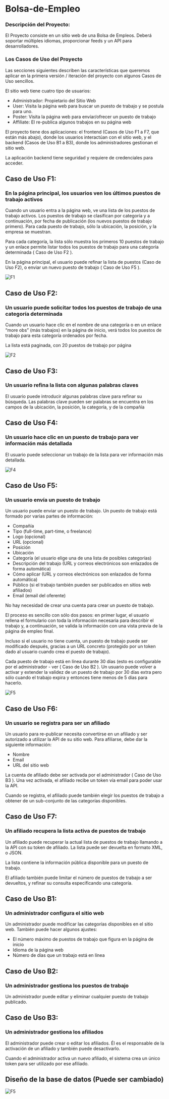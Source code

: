 # Bolsa-de-Empleo

### Descripción del Proyecto: 

El Proyecto consiste en un sitio web de una Bolsa de Empleos. Deberá soportar múltiples idiomas, proporcionar feeds y un API para desarrolladores.

### Los Casos de Uso del Proyecto

Las secciones siguientes describen las características que queremos aplicar en la primera versión / iteración del proyecto con algunos Casos de Uso sencillos. 
 
El sitio web tiene cuatro tipo de usuarios:

* Administrador: Propietario del Sitio Web  
* User: Visita la página web para buscar un puesto de trabajo y se postula para uno.  
* Poster: Visita la página web para envíar/ofrecer un puesto de trabajo  
* Affiliate: El re-publica algunos trabajos en su página web  

El proyecto tiene dos aplicaciones: el frontend (Casos de Uso F1 a F7, que están más abajo), donde los usuarios interactúan con el sitio web, y el backend (Casos de Uso B1 a B3), donde los administradores gestionan el sitio web. 
 
La aplicación backend tiene seguridad y requiere de credenciales para acceder.

## Caso de Uso F1: 

### En la página principal, los usuarios ven los últimos puestos de trabajo activos

Cuando un usuario entra a la página web, ve una lista de los puestos de trabajo activos. Los puestos de trabajo se clasifican por categoría y a continuación, por fecha de publicación (los nuevos puestos de trabajo primero). Para cada puesto de trabajo, sólo la ubicación, la posición, y la empresa se muestran. 
 
Para cada categoría, la lista sólo muestra los primeros 10 puestos de trabajo y un enlace permite listar todos los puestos de trabajo para una categoría determinada ( Caso de Uso F2 ). 
 
En la página principal, el usuario puede refinar la lista de puestos (Caso de Uso F2), o enviar un nuevo puesto de trabajo ( Caso de Uso F5 ). 

![F1](https://github.com/LeonT27/Bolsa-de-Empleo/blob/master/readmeInfo/img/f1.png)  

## Caso de Uso F2:  

### Un usuario puede solicitar todos los puestos de trabajo de una categoría determinada 

Cuando un usuario hace clic en el nombre de una categoría o en un enlace “more  obs” (más trabajos) en la página de inicio, verá todos los puestos de trabajo para esta categoría ordenados por fecha. 
 
La lista está paginada, con 20 puestos de trabajo por página  

![F2](https://github.com/LeonT27/Bolsa-de-Empleo/blob/master/readmeInfo/img/f2.png) 

## Caso de Uso F3:  

### Un usuario refina la lista con algunas palabras claves 

El usuario puede introducir algunas palabras clave para refinar su búsqueda. Las palabras clave pueden ser palabras se encuentra en los campos de la ubicación, la posición, la categoría, y de la compañía

## Caso de Uso F4:  

### Un usuario hace clic en un puesto de trabajo para ver información más detallada 

El usuario puede seleccionar un trabajo de la lista para ver información más detallada.

![F4](https://github.com/LeonT27/Bolsa-de-Empleo/blob/master/readmeInfo/img/f4.png) 

## Caso de Uso F5:  

### Un usuario envía un puesto de trabajo 

Un usuario puede enviar un puesto de trabajo. Un puesto de trabajo está formado por varias partes de información: 

* Compañía 
* Tipo (full-time, part-time, o freelance) 
* Logo (opcional) 
* URL (opcional) 
* Posición 
* Ubicación 
* Categoría (el usuario elige una de una lista de posibles categorías) 
* Descripción del trabajo (URL y correos electrónicos son enlazados de forma automática) 
* Cómo aplicar (URL y correos electrónicos son enlazados de forma automática) 
* Público (si el trabajo también pueden ser publicados en sitios web afiliados) 
* Email (email del oferente)  

No hay necesidad de crear una cuenta para crear un puesto de trabajo. 

El proceso es sencillo con sólo dos pasos: en primer lugar, el usuario rellena el formulario con toda la información necesaria para describir el trabajo y, a continuación, se valida la información con una vista previa de la página de empleo final. 

Incluso si el usuario no tiene cuenta, un puesto de trabajo puede ser modificado después, gracias a un URL concreto (protegido por un token dado al usuario cuando crea el puesto de trabajo). 
 
Cada puesto de trabajo está en línea durante 30 días (esto es configurable por el administrador - ver ( Caso de Uso B2 ). Un usuario puede volver a activar y extender la validez de un puesto de trabajo por 30 días extra pero sólo cuando el trabajo expira y entonces tiene menos de 5 días para hacerlo. 

![F5](https://github.com/LeonT27/Bolsa-de-Empleo/blob/master/readmeInfo/img/f5.png)  

## Caso de Uso F6:  

### Un usuario se registra para ser un afiliado 

Un usuario para re-publicar necesita convertirse en un afiliado y ser autorizado a utilizar la API de su sitio web. Para afiliarse, debe dar la siguiente información: 

* Nombre 
* Email 
* URL del sitio web 

La cuenta de afiliado debe ser activada por el administrador ( Caso de Uso B3 ). Una vez activada, el afiliado recibe un token vía email para poder usar la API. 
 
Cuando se registra, el afiliado puede también elegir los puestos de trabajo a obtener de un sub-conjunto de las categorías disponibles. 

## Caso de Uso F7: 

### Un afiliado recupera la lista activa de puestos de trabajo 

Un afiliado puede recuperar la actual lista de puestos de trabajo llamando a la API con su token de afiliado. La lista puede ser devuelta en formato XML, o JSON. 
 
La lista contiene la información pública disponible para un puesto de trabajo. 
 
El afiliado también puede limitar el número de puestos de trabajo a ser devueltos, y refinar su consulta especificando una categoría.

## Caso de Uso B1:  

### Un administrador configura el sitio web 

Un administrador puede modificar las categorías disponibles en el sitio web. También puede hacer algunos ajustes: 
 
* El número máximo de puestos de trabajo que figura en la página de inicio 
* Idioma de la página web 
* Número de días que un trabajo está en línea  

## Caso de Uso B2: 

### Un administrador gestiona los puestos de trabajo 

Un administrador puede editar y eliminar cualquier puesto de trabajo publicado. 

## Caso de Uso B3:  

### Un administrador gestiona los afiliados 

El administrador puede crear o editar los afiliados. Él es el responsable de la activación de un afiliado y también puede desactivarlo. 
 
Cuando el administrador activa un nuevo afiliado, el sistema crea un único token para ser utilizado por ese afiliado.


## Diseño de la base de datos (Puede ser cambiado)

![F5](https://github.com/LeonT27/Bolsa-de-Empleo/blob/master/readmeInfo/img/db.png) 
